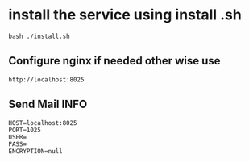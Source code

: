 # install the service using install .sh 

```
bash ./install.sh
```

## Configure nginx if needed other wise use 

```
http://localhost:8025
```

## Send Mail INFO

```
HOST=localhost:8025
PORT=1025
USER=
PASS=
ENCRYPTION=null
```
